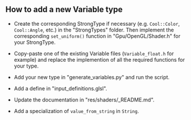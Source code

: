 ## How to add a new Variable type

- Create the corresponding StrongType if necessary (e.g. `Cool::Color`, `Cool::Angle`, etc.) in the "StrongTypes" folder. Then implement the corresponding `set_uniform()` function in "Gpu/OpenGL/Shader.h" for your StrongType.

- Copy-paste one of the existing Variable files (`Variable_float.h` for example) and replace the implemention of all the required functions for your type.

- Add your new type in "generate_variables.py" and run the script.

- Add a define in "input_definitions.glsl".

- Update the documentation in "res/shaders/_README.md".

- Add a specialization of `value_from_string` in `String`.
